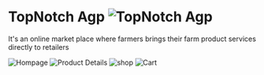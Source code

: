 # TopNotch Agp ![TopNotch Agp](./assets/images/logo.png)

It's an online market place where farmers brings their farm product services directly to retailers

![Hompage](./assets/images/ui/Homepage.png)
![Product Details](./assets/images/ui/product-details.png)
![shop](./assets/images/ui/Shop.png)
![Cart](./assets/images/ui/Cart.png)
